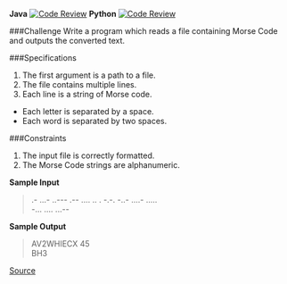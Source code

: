 **Java** [![Code Review](http://www.zomis.net/codereview/shield/?qid=135132)](http://codereview.stackexchange.com/q/135132/49181)
**Python** [![Code Review](http://www.zomis.net/codereview/shield/?qid=135800)](http://codereview.stackexchange.com/q/135800/49181)

###Challenge
Write a program which reads a file containing Morse Code and outputs the converted text.

###Specifications
1. The first argument is a path to a file.
2. The file contains multiple lines.
3. Each line is a string of Morse code.
 - Each letter is separated by a space.
 - Each word is separated by two spaces.

###Constraints
1. The input file is correctly formatted.
2. The Morse Code strings are alphanumeric.

**Sample Input**
>.- ...- ..--- .-- .... .. . -.-. -..-  ....- .....  
-... .... ...--

**Sample Output**
>AV2WHIECX 45  
BH3

[Source](https://www.codeeval.com/open_challenges/116/)